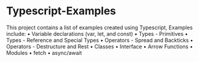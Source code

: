 # Typescript-Examples

This project contains a list of examples created using Typescript,
Examples include:
• Variable declarations (var, let, and const)
• Types - Primitives
• Types - Reference and Special Types
• Operators - Spread and Backticks
• Operators - Destructure and Rest
• Classes
• Interface
• Arrow Functions
• Modules
• fetch
• async/await

